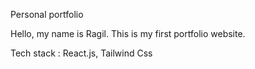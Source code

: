 Personal portfolio

Hello, my name is Ragil. This is my first portfolio website.

Tech stack : React.js, Tailwind Css
